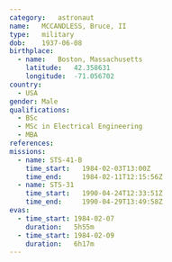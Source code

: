 ```yaml
---
category:	astronaut
name:	MCCANDLESS, Bruce, II
type:	military
dob:	1937-06-08
birthplace:
  - name:	Boston, Massachusetts
    latitude:	42.358631
    longitude:	-71.056702
country:
  - USA
gender:	Male
qualifications:
  - BSc
  - MSc in Electrical Engineering
  - MBA
references:
missions:
  - name: STS-41-B
    time_start:   1984-02-03T13:00Z
    time_end:     1984-02-11T12:15:56Z
  - name: STS-31
    time_start:   1990-04-24T12:33:51Z
    time_end:     1990-04-29T13:49:58Z
evas:
  - time_start: 1984-02-07 
    duration:   5h55m
  - time_start: 1984-02-09
    duration:   6h17m
---
```

